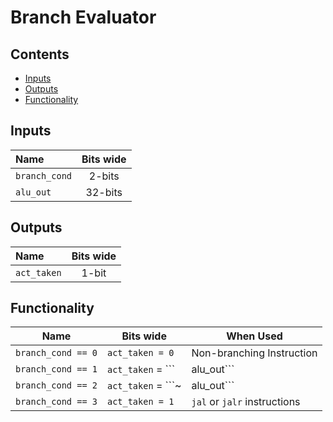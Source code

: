 # Branch Evaluator #


## Contents
* [Inputs](#inputs)
* [Outputs](#outputs)
* [Functionality](#functionality)

## Inputs
|Name|Bits wide|
|:---|:---:|
|```branch_cond```|2-bits|
|```alu_out```|32-bits|

## Outputs
|Name|Bits wide|
|:---|:---:|
|```act_taken```|1-bit|

## Functionality
  |Name|Bits wide|When Used|
  |---|---|---|
  |```branch_cond == 0```|```act_taken = 0```| Non-branching Instruction|
  |```branch_cond == 1```|```act_taken``` = ```|alu_out```| ```rs1 < rs2```, ```rs1 != rs2```|
  |```branch_cond == 2```|```act_taken``` = ```~|alu_out```| ```rs1 >= rs2```, ```rs1 = rs2```|
  |```branch_cond == 3```|```act_taken = 1```| ```jal``` or ```jalr``` instructions|
